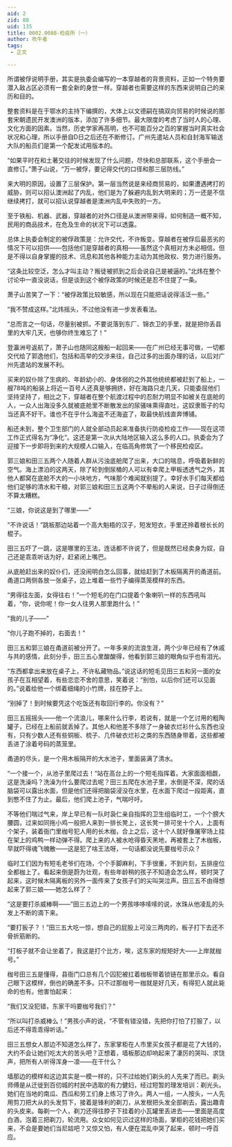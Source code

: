 ```yaml
---
aid: 2
zid: 88
uid: 135
title: 0002.0088-检疫所（一）
author: 吹牛者
tags: 
 - 正文

---
```




  所谓被俘说明手册，其实是执委会编写的一本穿越者的背景资料，正如一个特务要潜入敌占区必须有一套全新的身世一样。穿越者也需要这样的东西来说明自己的来历和目的。

  整套资料是在于鄂水的主持下编撰的，大体上以文德嗣在搞双向贸易的时候说的那套宋朝遗民开发澳洲的版本，添加了许多细节。最大限度的考虑了当时人的心理、文化方面的因素。当然，历史学家再高明，也不可能百分之百的掌握当时真实社会状况和心理，所以手册自D日之后还在不断修订。广州先遣站人员和自封海军输送大队的船员们是第一个配发试用版本的。

  “如果平时在和土著交往的时候发现了什么问题，尽快和总部联系，这个手册会一直修订。”萧子山说，“万一被俘，要记得交代的口径和那三层防线。”

  来大明的原因，设置了三层保护。第一层当然说是来经商贸易的，如果遭遇拷打的威胁，则可以招认澳洲起了内乱，他们是为了躲避内乱到大明来的；万一还是不信继续拷打，就可以招认说穿越者是澳洲内乱中失败的一方。

  至于铁船、机器、武器，穿越者的对外口径是从澳洲带来得，如何制造一概不知，民用的商品技术，在危及生命的状况下可以透露。

  总体上执委会制定的被俘政策是：允许交代，不许叛变。穿越者在被俘后最恶劣的情况下可以招供——包括他们是穿越者的真相——虽然这个真相对方未必相信。但是不得以自身掌握的技术、讯息和其他各种能力主动为其他政权、势力进行服务。

  “这条比较空泛，怎么才叫主动？叛徒被抓到之后会说自己是被逼的。”北炜在整个讨论中一直没说话，但是谈到这个被俘政策的时候还是忍不住提了一条。

  萧子山苦笑了一下：“被俘政策比较敏感，所以现在只能把话说得活泛一些。”

  “我不赞成这样。”北炜摇头，不过他没有进一步发表看法。

  “总而言之一句话，尽量别被抓，不要说落到东厂、锦衣卫的手里，就是把你丢县里的大牢几天，也够你终生难忘了！”

  登瀛洲号返航了，萧子山也随同这艘船一起回来——在广州已经无事可做，一切都交代给了郭逸他们，包括和高举的交涉来往，自己过多的出面办理的话，以后对广州先遣站的发展不利。

  买来的奴仆除了生病的、年龄幼小的、身体弱的之外其他统统都被赶到了船上，一艘78吨的船装上将近一百号人还真是够拥挤，好在海路只走几天，只能委屈他们坚持坚持了，相比之下，穿越者在整个航渡过程中的忍耐力明显不如被关在底舱的人，一众人出海没多久就被底舱里不断散发出的尿骚味熏得直吐，这奴隶贩子的勾当还真不好干。谁也不在乎什么海盗不还海盗了，取最快航线直奔博铺。

  船还未到，整个卫生部门的人就全部动员起来准备执行防疫检疫工作——现在这项工作正式得名为“净化”。这还是第一次从大陆地区输入这么多的人口。执委会为了迎接下一步即将到来的大规模人口输入，在临高角修筑了一个移民检疫区。

  郭三娘和田三五两个人随着人群从污浊底舱爬了出来，大口的喘息，呼吸着新鲜的空气。海上漂泊的这两天，除了轮到倒尿桶的人可以有幸爬上甲板透透气之外，其他人都窝在底舱不大的一小块地方，气味那个难闻就别提了。幸好水手们每天都给他们足够的清水和干粮，对郭三娘和田三五这两个不晕船的人来说，日子过得倒还不算太糟糕。

  “三娘，你说这是到了哪里——”

  “不许说话！”跳板那边站着一个高大魁梧的汉子，短发短衣，手里还拎着根长长的棍子。

  田三五吓了一跳，这是哪里的王法，连话都不许说了，但是既然已经卖身为奴，自己还是乖乖听话为好，赶紧闭上嘴巴。

  从底舱赶出来的奴仆们，还没闹明白怎么回事，就给赶到了木板隔离开的甬道前。甬道口两侧各放一张桌子，边上堆着一些竹子编得蒸笼模样的东西。

  “男得往左面，女得往右！”一个短毛的在门口提着个象喇叭一样的东西吼叫着，“你，说你呢！你一女人往男人那里跑什么！”

  “我的儿子——”

  “你儿子跑不掉的，右面去！”

  田三五和郭三娘在甬道前被分开了。一年多来的流浪生涯，两个少年已经有了休戚与共的感情，此刻分手，田三五心里酸酸得，他看到郭三娘的眼角似乎也有泪光。

  “东西都拿出来放在桌子上，不许私藏物品。”说这话的短毛见田三五和另一面的女孩子在互相望着，有些恋恋不舍的意思，笑着说：“别怕，以后你们还可以见面的。”说着给他一个绑着细绳的小竹牌，挂在脖子上。

  “别掉了！到时候要凭这个吃饭还有取回行李的。你没有？”

  田三五摇摇头——他一个流浪儿，哪来什么行李，若说有，就是一个乞讨用的粗陶罐子，已经在上船前就丢掉了。其他人和他差不多除了一身破衣烂衫什么东西也没有，只有少数人还有些铜板、梳子、几件破衣烂衫之类的东西随身带着，这些都被丢进了涂着号码的蒸笼里。

  甬道的尽头，是一个用木板隔开的大水池子，里面装满了清水。

  “一个接一个，从池子里爬过去！”站在高台上的一个短毛指挥着。大家面面相觑，这是洗澡吗？洗澡为什么要爬过去呢？田三五爬在水池子里，水倒是不深，爬的话脑袋可以露出水面，但是他们还得把脑袋浸没在水里，在水面下爬过一段距离，直到憋不住了为止。最后，他们爬上池子，气喘吁吁。

  不等他们喘过气来，岸上早已有一队时袅仁亲自指挥的卫生组临时工，一个个膀大腰圆，过来如同拖小鸡一般把人来到一排长凳上，这长凳一排可坐十个人，上面有个架子，装着衙门里枷号犯人用的长木枷，合上之后，这十个人就好像屠宰场上挂在架上的鸡鸭一样动弹不得。爬上来的人被水呛得昏天黑地，再被套上了木枷板，早就吓得魂飞魄散——这是犯了啥王法呀，一句话都没说先要枷号示众？

  临时工们因为有短毛老爷们在场，个个手脚麻利，下手很重，不到片刻，五排座位全都枷上了。看起来倒是蔚为壮观，有些年龄稍的孩子不知道会怎么样，顿时哭了起来，这时候木隔离板的另外一面传来了女孩子们的尖叫哭泣声。田三五不由得想起来了郭三娘——她怎么样了？

  “这是要打杀威棒啊——”田三五边上的一个男孩哆哆嗦嗦的说，水珠从他凌乱的头发上不断的滴下来。

  “要打扳子？！”田三五大吃一惊，想自己的屁股上可没三两肉的，板子打下去还不骨折筋断的。

  “打板子就不会让坐着了，我这是打个比方，唉，这东家的规矩好大——上岸就枷号。”

  枷号田三五是懂得，县衙门口总有几个囚犯被扛着枷板带着锁链在那里示众。看自己眼下这模样，倒也的确差不多。只不过那枷号一枷就是好几天，有得犯人就此毙命的也有。他害怕起来：

  “我们又没犯错，东家干吗要枷号我们？”

  “所以叫打杀威棒么！”男孩小声的说，“不管有错没错，先把你打怕了打服了，以后还不得乖乖得听话。”

  田三五想女人那边不知道怎么样了，东家掌柜在人市里买女孩子都是花了大钱的，大约不会让她们吃太大的苦头吧？正想着，墙板那边却响起来了凄厉的哭叫、求饶声，把所有人听得浑身一凛——在干什么？

  墙那边的模样和这边其实是一模一样的，只不过给她们剃头的人先来了而已。剃头师傅是从迁徙到百仞城的村民中选取的有力健妇，经过短暂的理发培训：剃光头。她们在当地的南瓜、西瓜和劳工们身上练习了许久。两人一组，一人按头，一人先用剪刀把大从的头发剪下，接着是锋利的剃刀，从发根把头发全部剃去，露出趣青的头皮来。每剃一个人，剃刀还得往脖子下挂着的小瓦罐里丢进去——里面是高度白酒，泡着三把剃刀，轮流用。众女如何见识过这样的场面，掌柜的花钱把她们买来，不会是要她们当尼姑吧？又惊又怕，有人便在混乱中哭了起来，顿时一呼百应。


